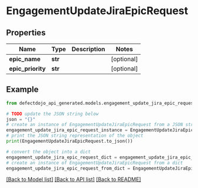 # EngagementUpdateJiraEpicRequest


## Properties

Name | Type | Description | Notes
------------ | ------------- | ------------- | -------------
**epic_name** | **str** |  | [optional] 
**epic_priority** | **str** |  | [optional] 

## Example

```python
from defectdojo_api_generated.models.engagement_update_jira_epic_request import EngagementUpdateJiraEpicRequest

# TODO update the JSON string below
json = "{}"
# create an instance of EngagementUpdateJiraEpicRequest from a JSON string
engagement_update_jira_epic_request_instance = EngagementUpdateJiraEpicRequest.from_json(json)
# print the JSON string representation of the object
print(EngagementUpdateJiraEpicRequest.to_json())

# convert the object into a dict
engagement_update_jira_epic_request_dict = engagement_update_jira_epic_request_instance.to_dict()
# create an instance of EngagementUpdateJiraEpicRequest from a dict
engagement_update_jira_epic_request_from_dict = EngagementUpdateJiraEpicRequest.from_dict(engagement_update_jira_epic_request_dict)
```
[[Back to Model list]](../README.md#documentation-for-models) [[Back to API list]](../README.md#documentation-for-api-endpoints) [[Back to README]](../README.md)


